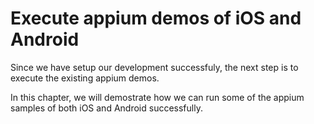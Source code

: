 # Execute appium demos of iOS and Android

Since we have setup our development successfuly, the next step is to execute the existing appium demos.

In this chapter, we will demostrate how we can run some of the appium samples of both iOS and Android successfully.
